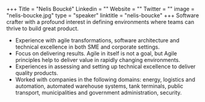+++
Title = "Nelis Boucké"
Linkedin = ""
Website = ""
Twitter = ""
image = "nelis-boucke.jpg"
type = "speaker"
linktitle = "nelis-boucke"
+++
Software crafter with a profound interest in defining environments where teams can thrive to build great product.

- Experience with agile transformations, software architecture and technical excellence in both SME and corporate settings.
- Focus on delivering results. Agile in itself is not a goal, but Agile principles help to deliver value in rapidly changing environments.
- Experiences in assessing and setting up technical excellence to deliver quality products.
- Worked with companies in the following domains: energy, logistics and automation, automated warehouse systems, tank terminals, public transport, municipalities and government administration, security.
